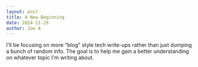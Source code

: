 ```yaml
---
layout: post
title: A New Beginning
date: 2024-11-29
author: Joe A
---
```


I'll be focusing on more "blog" style tech write-ups rather than just dumping a bunch of random info. The goal is to help me gain a better understanding on whatever topic I'm writing about.

